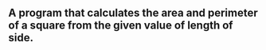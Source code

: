 ## A program that calculates the area and perimeter of a square from the given value of length of side.
